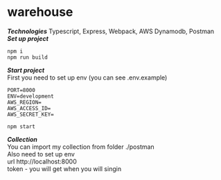 # warehouse
***Technologies***
Typescript, Express, Webpack, AWS Dynamodb, Postman<br/>
***Set up project***
```
npm i
npm run build
```
***Start project***<br/>
First you need to set up env (you can see .env.example)
```
PORT=8000
ENV=development
AWS_REGION=
AWS_ACCESS_ID=
AWS_SECRET_KEY=
```
```
npm start
```
***Collection***<br/>
You can import my collection from folder ./postman<br/>
Also need to set up env<br/> 
url http://localhost:8000<br/>
token - you will get when you will singin
